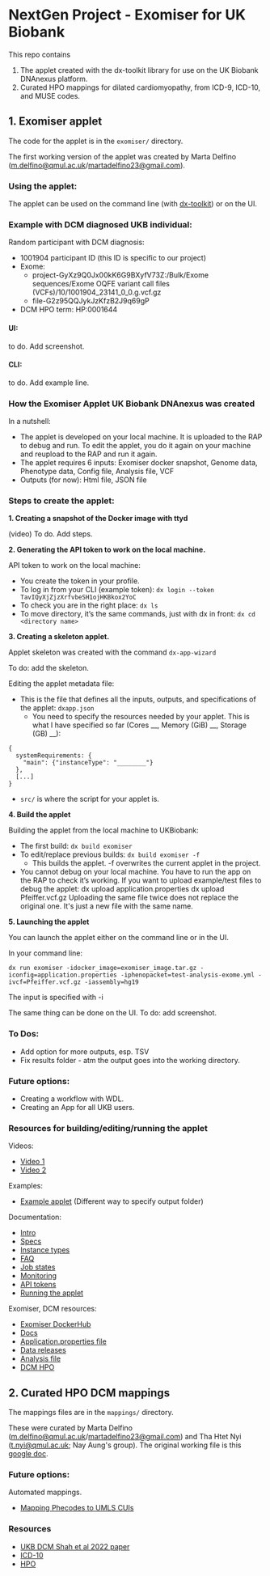 # NextGen Project - Exomiser for UK Biobank 

This repo contains 
1. The applet created with the dx-toolkit library for use on the UK Biobank DNAnexus platform.
2. Curated HPO mappings for dilated cardiomyopathy, from ICD-9, ICD-10, and MUSE codes.

## 1. Exomiser applet 

The code for the applet is in the `exomiser/` directory.

The first working version of the applet was created by Marta Delfino (m.delfino@qmul.ac.uk/martadelfino23@gmail.com).

### Using the applet: 

The applet can be used on the command line (with [dx-toolkit](https://github.com/dnanexus/dx-toolkit)) or on the UI. 

### Example with DCM diagnosed UKB individual: 

Random participant with DCM diagnosis:
- 1001904 participant ID (this ID is specific to our project)
- Exome: 
  - project-GyXz9Q0Jx00kK6G9BXyfV73Z:/Bulk/Exome sequences/Exome OQFE variant call files (VCFs)/10/1001904_23141_0_0.g.vcf.gz
  - file-G2z95QQJykJzKfzB2J9q69gP
- DCM HPO term: HP:0001644

#### UI:

to do. Add screenshot. 

#### CLI:

to do. Add example line.

### How the Exomiser Applet UK Biobank DNAnexus was created

In a nutshell:
- The applet is developed on your local machine. It is uploaded to the RAP to debug and run. To edit the applet, you do it again on your machine and reupload to the RAP and run it again. 
- The applet requires 6 inputs: Exomiser docker snapshot, Genome data, Phenotype data, Config file, Analysis file, VCF 
- Outputs (for now): Html file, JSON file 


### Steps to create the applet: 

**1. Creating a snapshot of the Docker image with ttyd**

(video)
To do. Add steps. 

**2. Generating the API token to work on the local machine.**

API token to work on the local machine: 
- You create the token in your profile. 
- To log in from your CLI (example token): `dx login --token TavIQyXjZjzXrfvbeSH1ojHKBkox2YoC`
- To check you are in the right place: `dx ls`
- To move directory, it’s the same commands, just with dx in front: `dx cd <directory name>`

**3. Creating a skeleton applet.**

Applet skeleton was created with the command `dx-app-wizard`

To do: add the skeleton. 

Editing the applet metadata file:

- This is the file that defines all the inputs, outputs, and specifications of the applet: `dxapp.json`
  - You need to specify the resources needed by your applet. This is what I have specified so far (Cores __, Memory (GiB) __, Storage (GB) __):
```
{
  systemRequirements: {
    "main": {"instanceType": "________"}
  },
  [...]
}
```
- `src/` is where the script for your applet is.


**4. Build the applet** 

Building the applet from the local machine to UKBiobank: 
- The first build: `dx build exomiser`
- To edit/replace previous builds: `dx build exomiser -f`
  - This builds the applet. -f overwrites the current applet in the project. 
- You cannot debug on your local machine. You have to run the app on the RAP to check it’s working. 
If you want to upload example/test files to debug the applet: 
dx upload application.properties
dx upload Pfeiffer.vcf.gz
Uploading the same file twice does not replace the original one. It's just a new file with the same name. 

**5. Launching the applet** 

You can launch the applet either on the command line or in the UI. 

In your command line: 
```
dx run exomiser -idocker_image=exomiser_image.tar.gz -iconfig=application.properties -iphenopacket=test-analysis-exome.yml -ivcf=Pfeiffer.vcf.gz -iassembly=hg19 
```

The input is specified with -i <name of input>

The same thing can be done on the UI. To do: add screenshot.

### To Dos:

- Add option for more outputs, esp. TSV
- Fix results folder - atm the output goes into the working directory.


### Future options: 

- Creating a workflow with WDL.
- Creating an App for all UKB users. 


### Resources for building/editing/running the applet
Videos: 
- [Video 1](https://www.youtube.com/watch?v=aOP_iSZpR6g&ab_channel=DNAnexus)
- [Video 2](https://www.youtube.com/watch?v=LC3JcBYj-Mo&list=PLRkZ0Fz-n3Z6ku1U9V_C2bV5kqafRwrY7&index=1&ab_channel=DNAnexus)
  
Examples: 
- [Example applet](https://github.com/dnanexus/dnanexus-example-applets/blob/master/Tutorials/bash/samtools_count_distr_chr_region_sh/src/code.sh) (Different way to specify output folder)

Documentation: 
- [Intro](https://documentation.dnanexus.com/developer/apps/intro-to-building-apps)
- [Specs](https://documentation.dnanexus.com/developer/api/running-analyses/io-and-run-specifications#run-specification)
- [Instance types](https://documentation.dnanexus.com/developer/api/running-analyses/instance-types)
- [FAQ](https://documentation.dnanexus.com/faqs/developing-apps-and-applets) 
- [Job states](https://documentation.dnanexus.com/user/running-apps-and-workflows/job-lifecycle)
- [Monitoring](https://documentation.dnanexus.com/user/running-apps-and-workflows/monitoring-executions) 
- [API tokens](https://documentation.dnanexus.com/user/login-and-logout)
- [Running the applet](https://documentation.dnanexus.com/user/running-apps-and-workflows/running-apps-and-applets)


Exomiser, DCM resources: 
- [Exomiser DockerHub](https://hub.docker.com/r/exomiser/exomiser-cli)
- [Docs](https://exomiser.readthedocs.io/en/stable/index.html)
- [Application.properties file](https://github.com/exomiser/Exomiser/blob/master/exomiser-cli/src/main/resources/application.properties) 
- [Data releases](https://github.com/exomiser/Exomiser/discussions/categories/data-release)
- [Analysis file](https://github.com/exomiser/Exomiser/blob/master/exomiser-cli/src/main/resources/examples/test-analysis-exome.yml)
- [DCM HPO](https://hpo.jax.org/browse/term/HP:0001644)


## 2. Curated HPO DCM mappings

The mappings files are in the `mappings/` directory. 

These were curated by Marta Delfino (m.delfino@qmul.ac.uk/martadelfino23@gmail.com) and Tha Htet Nyi (t.nyi@qmul.ac.uk; Nay Aung's group). The original working file is this [google doc](https://docs.google.com/spreadsheets/d/1JvUMuTXYoY3G_OZ7RK8AjmB53r_W9trwM6u5Dv7Wur8/edit?usp=sharing).

### Future options:

Automated mappings. 
- [Mapping Phecodes to UMLS CUIs](https://disgenet.com/gwas-harmonization-ukbiobank-disgenet)

### Resources

- [UKB DCM Shah et al 2022 paper](https://www.ahajournals.org/doi/full/10.1161/CIRCULATIONAHA.121.058143)
- [ICD-10](https://icd.who.int/browse10/2019/en)
- [HPO](https://hpo.jax.org/)
